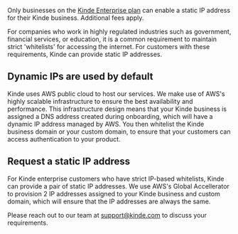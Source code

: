 
<Aside type="upgrade">

Only businesses on the [Kinde Enterprise plan](https://kinde.com/pricing/) can enable a static IP address for their Kinde business. Additional fees apply.

</Aside>

For companies who work in highly regulated industries such as government, financial services, or education, it is a common requirement to maintain strict 'whitelists' for accessing the internet. For customers with these requirements, Kinde can provide static IP addresses.

## Dynamic IPs are used by default

Kinde uses AWS public cloud to host our services. We make use of AWS's highly scalable infrastructure to ensure the best availability and performance. This infrastructure design means that your Kinde business is assigned a DNS address created during onboarding, which will have a dynamic IP address managed by AWS. You then whitelist the Kinde business domain or your custom domain, to ensure that your customers can access authentication to your product.

## Request a static IP address

For Kinde enterprise customers who have strict IP-based whitelists, Kinde can provide a pair of static IP addresses. We use AWS's Global Accellerator to provision 2 IP addresses assigned to your Kinde business and custom domain, which will ensure that the IP addresses are always the same.

Please reach out to our team at support@kinde.com to discuss your requirements.
